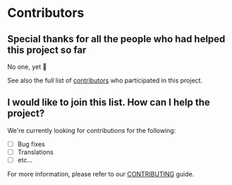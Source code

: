 # Contributors

## Special thanks for all the people who had helped this project so far

No one, yet 🙂

See also the full list of [contributors](https://github.com/FHNW-Dream-Team/bloxxgame.io-Website/contributors) who participated in this project.

## I would like to join this list. How can I help the project?

We're currently looking for contributions for the following:

- [ ] Bug fixes
- [ ] Translations
- [ ] etc...

For more information, please refer to our [CONTRIBUTING](CONTRIBUTING.md) guide.
